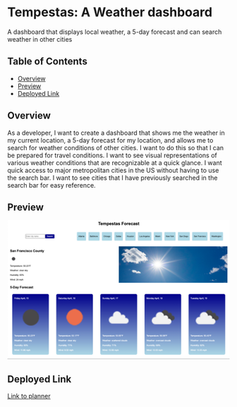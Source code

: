 # Tempestas: A Weather dashboard
A dashboard that displays local weather, a 5-day forecast and can search weather in other cities

## Table of Contents

- [Overview](#overview)
- [Preview](#preview)
- [Deployed Link](#deployed-link)

## Overview

As a developer, I want to create a dashboard that shows me the weather in my current location, a 5-day forecast for my location, and allows me to search for weather conditions of other cities.
I want to do this so that I can be prepared for travel conditions.
I want to see visual representations of various weather conditions that are recognizable at a quick glance.
I want quick access to major metropolitan cities in the US without having to use the search bar.
I want to see cities that I have previously searched in the search bar for easy reference.

## Preview

![paste-image](tempestas-screenshot.png)

## Deployed Link

[Link to planner](https://winstonheard.github.io/weather-dashboard/) 